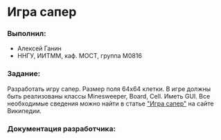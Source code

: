 ﻿# Игра сапер

### Выполнил:
 - Алексей Ганин
 - ННГУ, ИИТММ, каф. МОСТ, группа М0816  

### Задание:
Разработать игру сапер. Размер поля 64x64 клетки. В игре должны быть реализованы классы Minesweeper, Board, Cell. Иметь GUI.
Все необходимые сведения можно найти в статье ["Игра сапер"][minesweeper] на сайте Википедии.
 
### Документация разработчика:

<!-- LINKS -->
[minesweeper]: https://ru.wikipedia.org/wiki/%D0%A1%D0%B0%D0%BF%D1%91%D1%80_(%D0%B8%D0%B3%D1%80%D0%B0)